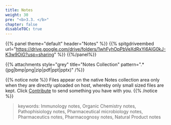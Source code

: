 ```yaml
---
title: Notes
weight: 30
pre: "<b>3.3. </b>"
chapter: false
disableTOC: true
---
```


{{% panel 
theme="default" 
header="Notes"
%}} 
{{% spitgdriveembed url="https://drive.google.com/drive/folders/1whFyhOpPbVeXdRxYi6AIG0kJ-K3w9OiG?usp=sharing" %}}
{{%/panel%}}

{{% attachments style="grey" title="Notes Collection" pattern=".*(jpg|bmp|png|zip|pdf|ppt|pptx)" /%}}

{{% notice note %}}
Files appear on the native Notes collection area only when they are directly uploaded on host, whereby only small sized files are kept. Click [<i class='fa fa-code-branch'></i> Contribute](/how-to-contribute) to send something you have with you.
{{% /notice %}}

> keywords: Immunology notes, Organic Chemistry notes, Pathophisiology notes, Pharmaceutical microbiology notes, Pharmaceutics notes, Pharmacognosy notes, Natural Product notes


<!-- 
{{% attachments style="orange" title="PDF" pattern=".*pdf" /%}}
{{% attachments style="grey" title="Other Files (ZIP/JPG)" pattern=".*(jpg|zip)" /%}} -->

